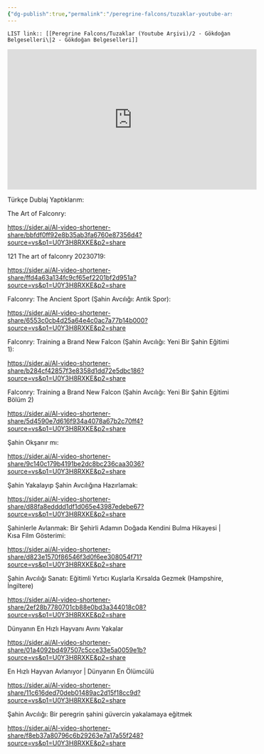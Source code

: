 ```yaml
---
{"dg-publish":true,"permalink":"/peregrine-falcons/tuzaklar-youtube-arsivi/2-goekdogan-belgeselleri/"}
---
```


`LIST link:: [[Peregrine Falcons/Tuzaklar (Youtube Arşivi)/2 - Gökdoğan Belgeselleri\|2 - Gökdoğan Belgeselleri]]
`

<iframe width="560" height="315" src="https://www.youtube.com/embed/Qp9ak7HBHBw?si=89g29R3nsU39CAs5" title="YouTube video player" frameborder="0" allow="accelerometer; autoplay; clipboard-write; encrypted-media; gyroscope; picture-in-picture; web-share" referrerpolicy="strict-origin-when-cross-origin" allowfullscreen></iframe>


Türkçe Dublaj Yaptıklarım: 

The Art of Falconry:

https://sider.ai/AI-video-shortener-share/bbfdf0ff92e8b35ab3fa6760e87356d4?source=vs&p1=U0Y3H8RXKE&p2=share

121 The art of falconry 20230719:

https://sider.ai/AI-video-shortener-share/ffd4a63a134fc9cf65ef2201bf2d951a?source=vs&p1=U0Y3H8RXKE&p2=share

Falconry: The Ancient Sport (Şahin Avcılığı: Antik Spor):

https://sider.ai/AI-video-shortener-share/6553c0cb4d25a64e4c0ac7a77b14b000?source=vs&p1=U0Y3H8RXKE&p2=share

Falconry: Training a Brand New Falcon (Şahin Avcılığı: Yeni Bir Şahin Eğitimi 1):

https://sider.ai/AI-video-shortener-share/b284cf42857f3e8358d1dd72e5dbc186?source=vs&p1=U0Y3H8RXKE&p2=share

Falconry: Training a Brand New Falcon (Şahin Avcılığı: Yeni Bir Şahin Eğitimi Bölüm 2) 

https://sider.ai/AI-video-shortener-share/5d4590e7d616f934a4078a67b2c70ff4?source=vs&p1=U0Y3H8RXKE&p2=share

Şahin Okşanır mı:

https://sider.ai/AI-video-shortener-share/9c140c179b4191be2dc8bc236caa3036?source=vs&p1=U0Y3H8RXKE&p2=share

Şahin Yakalayıp Şahin Avcılığına Hazırlamak:

https://sider.ai/AI-video-shortener-share/d88fa8edddd1df1d065e43987edebe67?source=vs&p1=U0Y3H8RXKE&p2=share

Şahinlerle Avlanmak: Bir Şehirli Adamın Doğada Kendini Bulma Hikayesi | Kısa Film Gösterimi:

https://sider.ai/AI-video-shortener-share/d823e1570f86546f3d0f6ee308054f71?source=vs&p1=U0Y3H8RXKE&p2=share

Şahin Avcılığı Sanatı: Eğitimli Yırtıcı Kuşlarla Kırsalda Gezmek (Hampshire, İngiltere)

https://sider.ai/AI-video-shortener-share/2ef28b7780701cb88e0bd3a344018c08?source=vs&p1=U0Y3H8RXKE&p2=share

Dünyanın En Hızlı Hayvanı Avını Yakalar

https://sider.ai/AI-video-shortener-share/01a4092bd497507c5cce33e5a0059e1b?source=vs&p1=U0Y3H8RXKE&p2=share

En Hızlı Hayvan Avlanıyor | Dünyanın En Ölümcülü 

https://sider.ai/AI-video-shortener-share/11c616ded70deb01489ac2d15f18cc9d?source=vs&p1=U0Y3H8RXKE&p2=share

Şahin Avcılığı: Bir peregrin şahini güvercin yakalamaya eğitmek

https://sider.ai/AI-video-shortener-share/f8eb37a80796c6b29263e7a17a55f248?source=vs&p1=U0Y3H8RXKE&p2=share

